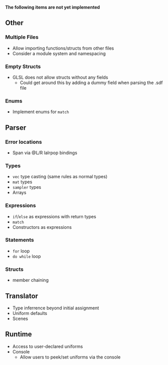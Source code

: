 **The following items are not yet implemented**

## Other
### Multiple Files
- Allow importing functions/structs from other files
- Consider a module system and namespacing
### Empty Structs
- GLSL does not allow structs without any fields
  - Could get around this by adding a dummy field when parsing the .sdf file
### Enums
- Implement enums for `match`

## **Parser**
### Error locations
- Span via @L/R lalrpop bindings
### Types
- `vec` type casting (same rules as normal types)
- `mat` types
- `sampler` types
- Arrays
### Expressions
- `if`/`else` as expressions with return types
- `match`
- Constructors as expressions
### Statements
- `for` loop  
- `do while` loop
### Structs
- member chaining

## **Translator**
- Type inferrence beyond initial assignment
- Uniform defaults
- Scenes

## **Runtime**
- Access to user-declared uniforms
- Console
  - Allow users to peek/set uniforms via the console